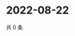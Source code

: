 # 2022-08-22

共 0 条

<!-- BEGIN WEIBO -->
<!-- 最后更新时间 Mon Aug 22 2022 09:28:05 GMT+0800 (China Standard Time) -->

<!-- END WEIBO -->
